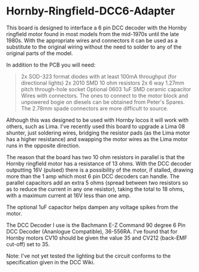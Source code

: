 # Hornby-Ringfield-DCC6-Adapter
 
 This board is designed to interface a 6 pin DCC decoder with the Hornby ringfield motor found in most models from the mid-1970s until the late 1980s. With the appropriate wires and connectors it can be used as a substitute to the original wiring without the need to solder to any of the original parts of the model.
 
 In addition to the PCB you will need:
 >2x SOD-323 format diodes with at least 100mA throughput (for directional lights)
 >2x 2010 SMD 10 ohm resistors
 >2x 6 way 1.27mm pitch through-hole socket
 >Optional 0603 1uF SMD ceramic capacitor
 >Wires with connectors. The ones to connect to the motor block and unpowered bogie on diesels can be obtained from Peter's Spares. The 2.78mm spade connectors are more difficult to source.
 
 Although this was designed to be used with Hornby locos it will work with others, such as Lima. I've recently used this board to upgrade a Lima 08 shunter, just soldering wires, bridging the resistor pads (as the Lima motor has a higher resistance) and swapping the motor wires as the Lima motor runs in the opposite direction.
 
 The reason that the board has two 10 ohm resistors in parallel is that the Hornby ringfield motor has a resistance of 13 ohms. With the DCC decoder outputting 16V (pulsed) there is a possibility of the motor, if stalled, drawing more than the 1 amp which most 6 pin DCC decoders can handle. The parallel capacitors add an extra 5 ohms (spread between two resistors so as to reduce the current in any one resistor), taking the total to 18 ohms, with a maximum current at 16V less than one amp.
 
 The optional 1uF capacitor helps dampen any voltage spikes from the motor.

 The DCC Decoder I use is the Bachmann E-Z Command 90 degree 6 Pin DCC Decoder (Ananlogue Compatible), 36-556RA. I've found that for Hornby motors CV10 should be given the value 35 and CV212 (back-EMF cut-off) set to 35.
  
 Note: I've not yet tested the lighting but the circuit conforms to the specification given in the DCC Wiki.
